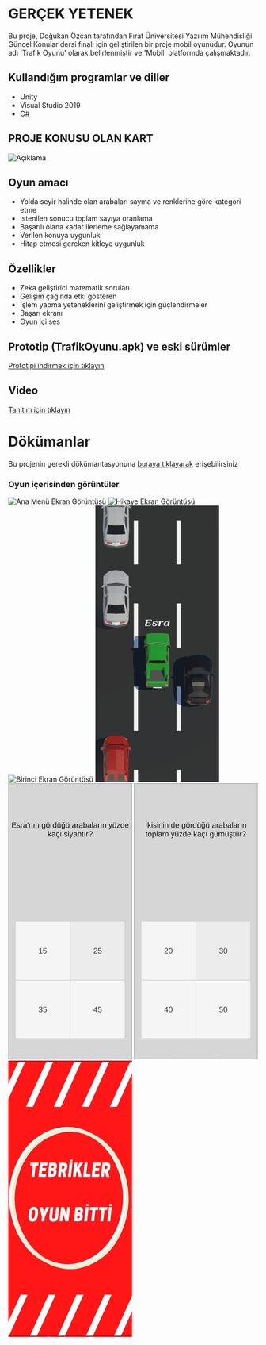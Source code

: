 # GERÇEK YETENEK
Bu proje, Doğukan Özcan tarafından Fırat Üniversitesi Yazılım Mühendisliği Güncel Konular dersi finali için geliştirilen bir proje mobil oyunudur. Oyunun adı 'Trafik Oyunu' olarak belirlenmiştir ve 'Mobil' platformda çalışmaktadır.
## Kullandığım programlar ve diller
- Unity
- Visual Studio 2019
- C#
## PROJE KONUSU OLAN KART
<p align="left">
  <img src="FİNALKARTIM.jpeg" alt="Açıklama" width="450" height="450" />



## Oyun amacı
- Yolda seyir halinde olan arabaları sayma ve renklerine göre kategori etme
- İstenilen sonucu toplam sayıya oranlama
- Başarılı olana kadar ilerleme sağlayamama
- Verilen konuya uygunluk
- Hitap etmesi gereken kitleye uygunluk
## Özellikler
- Zeka geliştirici matematik soruları
- Gelişim çağında etki gösteren
- İşlem yapma yeteneklerini geliştirmek için güçlendirmeler
- Başarı ekranı
- Oyun içi ses
## Prototip (TrafikOyunu.apk) ve eski sürümler
<a href="https://drive.google.com/drive/folders/1UEuZNfrFgWqmJwJ6_AmKouUhX_6YLtqF?usp=sharing" target="_blank" onclick="window.open('https://drive.google.com/drive/folders/1UEuZNfrFgWqmJwJ6_AmKouUhX_6YLtqF?usp=sharing'); return false;">Prototipi indirmek için tıklayın</a>
## Video
<a href="https://drive.google.com/file/d/1CFLVuAh2Q58p3Hk_Zxjqf0wPq5EExMLy/view?usp=sharing" target="_blank" onclick="window.open('https://drive.google.com/file/d/1CFLVuAh2Q58p3Hk_Zxjqf0wPq5EExMLy/view?usp=sharing'); return false;">Tanıtım için tıklayın</a> 
# Dökümanlar
Bu projenin gerekli dökümantasyonuna <a href="" target="_blank" onclick="window.open(''); return false;">buraya tıklayarak</a> erişebilirsiniz
### Oyun içerisinden görüntüler
<img src="Media/Baslangıc.jpeg" alt="Ana Menü Ekran Görüntüsü" width="250"> <img src="Media/Yagız.jpeg" alt="Hikaye Ekran Görüntüsü" width="250"> <img src="Media/YagızSoru.jpeg" alt="Birinci Ekran Görüntüsü" width="250"> <img src="Media/Esra.jpeg" alt="İkinci Ekran Görüntüsü" width="250"> <img src="Media/EsraSoru.jpeg" alt="Üçüncü Ekran Görüntüsü" width="250"> <img src="Media/SonSoru.jpeg" alt="Bitis Ekran Görüntüsü" width="250"> <img src="Media/Bitis.jpeg" alt="Bitis Ekran Görüntüsü" width="250">
